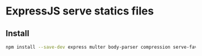 # ExpressJS serve statics files

## Install

```bash
npm install --save-dev express multer body-parser compression serve-favicon connect-livereload
```
